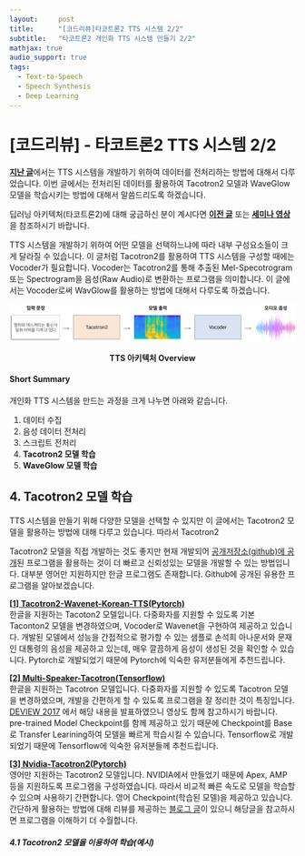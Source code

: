 ```yaml
---
layout:     post
title:      "[코드리뷰]타코트론2 TTS 시스템 2/2"
subtitle:   "타코트론2 개인화 TTS 시스템 만들기 2/2"
mathjax: true
audio_support: true
tags:
  - Text-to-Speech
  - Speech Synthesis
  - Deep Learning
---
```


# [코드리뷰] - 타코트론2 TTS 시스템 2/2

[**지난 글**](/2021/04/01/code-review/)에서는 TTS 시스템을 개발하기 위하여 데이터를 전처리하는 방법에 대해서 다루었습니다.
이번 글에서는 전처리된 데이터를 활용하여 Tacotron2 모델과 WaveGlow 모델을 학습시키는 방법에 대해서 말씀드리도록 하겠습니다.

딥러닝 아키텍처(타코트론2)에 대해 궁금하신 분이 계시다면 [**이전 글**](/2020/10/08/paper-review/) 또는 [**세미나 영상**](https://www.youtube.com/watch?v=BmD8OA9FGR0&list=PLetSlH8YjIfWk_PBAXKWqQM4pqzMMENrb&index=8) 을 참조하시기 바랍니다.

TTS 시스템을 개발하기 위하여 어떤 모델을 선택하느냐에 따라 내부 구성요소들이 크게 달라질 수 있습니다.
이 글처럼 Tacotron2를 활용하여 TTS 시스템을 구성할 때에는 Vocoder가 필요합니다.
Vocoder는 Tacotron2를 통해 추출된 Mel-Specotrogram 또는 Spectrogram을 음성(Raw Audio)로 변환하는 프로그램을 의미합니다.
이 글에서는 Vocoder로써 WavGlow를 활용하는 방법에 대해서 다루도록 하겠습니다. 

![](/img/in-post/2021/2021-04-02/architecture_overview.png)
<center><b>TTS 아키텍처 Overview</b></center>

#### Short Summary
개인화 TTS 시스템을 만드는 과정을 크게 나누면 아래와 같습니다.

1. 데이터 수집
2. 음성 데이터 전처리
3. 스크립트 전처리
4. **Tacotron2 모델 학습**
5. **WaveGlow 모델 학습**

## 4. Tacotron2 모델 학습
TTS 시스템을 만들기 위해 다양한 모델을 선택할 수 있지만 이 글에서는 Tacotron2 모델을 활용하는 방법에 대해 다루고 있습니다.
따라서 Tacotron2

Tacotron2 모델을 직접 개발하는 것도 좋지만 현재 개발되어 <u>공개저장소(github)에 공개</u>된 프로그램을 활용하는 것이 더 빠르고 신뢰성있는 모델을 개발할 수 있는 방법입니다.
대부분 영어만 지원하지만 한글 프로그램도 존재합니다.
Github에 공개된 유용한 프로그램을 알아보겠습니다. 

[**[1] Tacotron2-Wavenet-Korean-TTS(Pytorch)**](https://github.com/hccho2/Tacotron2-Wavenet-Korean-TTS)   
한글을 지원하는 Tacoton2 모델입니다. 
다중화자를 지원할 수 있도록 기본 Taconton2 모델을 변경하였으며, Vocoder로 Wavenet을 구현하여 제공하고 있습니다.
개발된 모델에서 성능을 간접적으로 평가할 수 있는 샘플로 손석희 아나운서와 문재인 대통령의 음성을 제공하고 있는데, 매우 깔끔하게 음성이 생성된 것을 확인할 수 있습니다.
Pytorch로 개발되었기 때문에 Pytorch에 익숙한 유저분들에게 추천드립니다. 


[**[2] Multi-Speaker-Tacotron(Tensorflow)**](https://github.com/carpedm20/multi-speaker-tacotron-tensorflow)   
한글을 지원하는 Tacotron 모델입니다. 다중화자를 지원할 수 있도록 Tacotron 모델을 변경하였으며, 개발을 간편하게 할 수 있도록 프로그램을 잘 정리한 것이 특징입니다.
[DEVIEW 2017](https://youtu.be/klnfWhPGPRs) 에서 해당 내용을 발표하였으니 영상도 함께 참고하시기 바랍니다.
pre-trained Model Checkpoint를 함께 제공하고 있기 때문에 Checkpoint를 Base로 Transfer Learining하여 모델을 빠르게 학습시킬 수 있습니다.
Tensorflow로 개발되었기 때문에 Tensorflow에 익숙한 유저분들께 추천드립니다. 


[**[3] Nvidia-Tacotron2(Pytorch)**](https://github.com/NVIDIA/tacotron2)   
영어만 지원하는 Tacotron2 모델입니다.
NVIDIA에서 만들었기 때문에 Apex, AMP 등을 지원하도록 프로그램을 구성하였습니다.
따라서 비교적 빠른 속도로 모델을 학습할 수 있으며 사용하기 간편합니다.
영어 Checkpoint(학습된 모델)을 제공하고 있습니다.
간단하게 활용하는 방법에 대해 리뷰를 제공하는 [블로그 글](https://jybaek.tistory.com/811)이 있으니 해당글을 참고하시면 프로그램을 이해하기 더 수월합니다.

##### 4.1 Tacotron2 모델을 이용하여 학습(예시)




